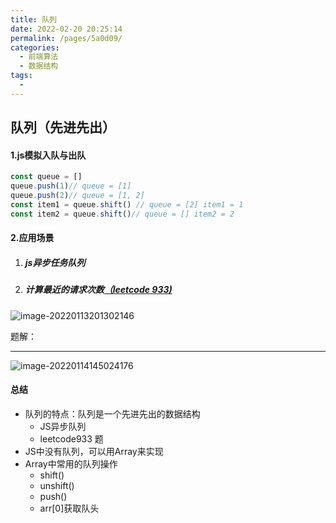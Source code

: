 ```yaml
---
title: 队列
date: 2022-02-20 20:25:14
permalink: /pages/5a0d09/
categories:
  - 前端算法
  - 数据结构
tags:
  - 
---
```

## 队列（先进先出）

#### 1.js模拟入队与出队

```js
const queue = []
queue.push(1)// queue = [1]
queue.push(2)// queue = [1, 2]
const item1 = queue.shift() // queue = [2] item1 = 1
const item2 = queue.shift()// queue = [] item2 = 2
```

#### 2.应用场景

1. ##### js异步任务队列

2. ##### 计算最近的请求次数[（leetcode 933)](https://leetcode-cn.com/problems/number-of-recent-calls/)

![image-20220113201302146](https://pic-xiaocao123-1304191709.cos.ap-guangzhou.myqcloud.com/image-20220113201302146.png)

题解：

------

![image-20220114145024176](https://pic-xiaocao123-1304191709.cos.ap-guangzhou.myqcloud.com/image-20220114145024176.png)

#### 总结

- 队列的特点：队列是一个先进先出的数据结构
  - JS异步队列
  - leetcode933 题
- JS中没有队列，可以用Array来实现
- Array中常用的队列操作
  - shift()
  - unshift()
  - push()
  - arr[0]获取队头
